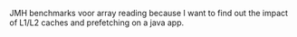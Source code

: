 JMH benchmarks voor array reading because I want to find out the impact of L1/L2 caches and prefetching on a java app. 